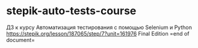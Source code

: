 ﻿# stepik-auto-tests-course
ДЗ к курсу Автоматизация тестирования с помощью Selenium и Python
https://stepik.org/lesson/187065/step/7?unit=161976
Final Edition
=end of document=
